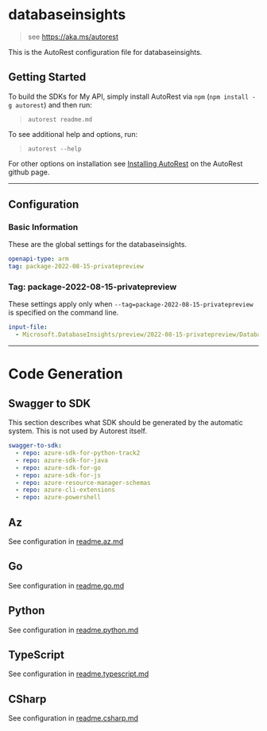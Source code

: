 # databaseinsights

> see https://aka.ms/autorest

This is the AutoRest configuration file for databaseinsights.

## Getting Started

To build the SDKs for My API, simply install AutoRest via `npm` (`npm install -g autorest`) and then run:

> `autorest readme.md`

To see additional help and options, run:

> `autorest --help`

For other options on installation see [Installing AutoRest](https://aka.ms/autorest/install) on the AutoRest github page.

---

## Configuration

### Basic Information

These are the global settings for the databaseinsights.

```yaml
openapi-type: arm
tag: package-2022-08-15-privatepreview
```

### Tag: package-2022-08-15-privatepreview

These settings apply only when `--tag=package-2022-08-15-privatepreview` is specified on the command line.

```yaml $(tag) == 'package-2022-08-15-privatepreview'
input-file:
  - Microsoft.DatabaseInsights/preview/2022-08-15-privatepreview/DatabaseMonitoringAgents.json
```

---

# Code Generation

## Swagger to SDK

This section describes what SDK should be generated by the automatic system.
This is not used by Autorest itself.

```yaml $(swagger-to-sdk)
swagger-to-sdk:
  - repo: azure-sdk-for-python-track2
  - repo: azure-sdk-for-java
  - repo: azure-sdk-for-go
  - repo: azure-sdk-for-js
  - repo: azure-resource-manager-schemas
  - repo: azure-cli-extensions
  - repo: azure-powershell
```
## Az

See configuration in [readme.az.md](./readme.az.md)

## Go

See configuration in [readme.go.md](./readme.go.md)

## Python

See configuration in [readme.python.md](./readme.python.md)

## TypeScript

See configuration in [readme.typescript.md](./readme.typescript.md)

## CSharp

See configuration in [readme.csharp.md](./readme.csharp.md)
